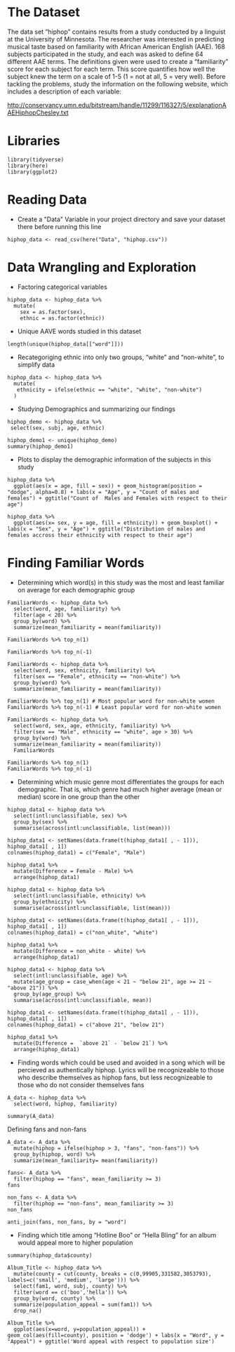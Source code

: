# The Dataset

The data set “hiphop” contains results from a study conducted by a linguist at the University of Minnesota. The researcher was interested in predicting musical taste based on familiarity with African American English (AAE). 168 subjects participated in the study, and each was asked to define 64 different AAE terms. The definitions given were used to create a “familiarity” score for each subject for each term. This score quantifies how well the subject knew the term on a scale of 1-5 (1 = not at all, 5 = very well). Before tackling the problems, study the information on the following website, which includes a description of each variable:

http://conservancy.umn.edu/bitstream/handle/11299/116327/5/explanationAAEHiphopChesley.txt

# Libraries
```
library(tidyverse)
library(here)
library(ggplot2)
```

# Reading Data
- Create a "Data" Variable in your project directory and save your dataset there before running this line
```
hiphop_data <- read_csv(here("Data", "hiphop.csv"))
```

# Data Wrangling and Exploration

- Factoring categorical variables
```
hiphop_data <- hiphop_data %>%
  mutate(
    sex = as.factor(sex),
    ethnic = as.factor(ethnic))
```

- Unique AAVE words studied in this dataset
```
length(unique(hiphop_data[["word"]]))
```

- Recategoriging ethnic into only two groups, “white” and “non-white”, to simplify data
```
hiphop_data <- hiphop_data %>%
  mutate(
   ethnicity = ifelse(ethnic == "white", "white", "non-white")
  )
 ````
 
 - Studying Demographics and summarizing our findings
 ```
 hiphop_demo <- hiphop_data %>%
  select(sex, subj, age, ethnic)

hiphop_demo1 <- unique(hiphop_demo)
summary(hiphop_demo1)
```

- Plots to display the demographic information of the subjects in this study
```
hiphop_data %>%
  ggplot(aes(x = age, fill = sex)) + geom_histogram(position = "dodge", alpha=0.8) + labs(x = "Age", y = "Count of males and females") + ggtitle("Count of  Males and Females with respect to their age")
```
```
hiphop_data %>%
  ggplot(aes(x= sex, y = age, fill = ethnicity)) + geom_boxplot() + labs(x = "Sex", y = "Age") + ggtitle("Distribution of males and females accross their ethnicity with respect to their age")
```

# Finding Familiar Words
- Determining which word(s) in this study was the most and least familiar on average for each demographic group
```
FamiliarWords <- hiphop_data %>%
  select(word, age, familiarity) %>%
  filter(age < 20) %>%
  group_by(word) %>%
  summarize(mean_familiarity = mean(familiarity))
```
```
FamiliarWords %>% top_n(1)
```
```
FamiliarWords %>% top_n(-1)
```
```
FamiliarWords <- hiphop_data %>%
  select(word, sex, ethnicity, familiarity) %>%
  filter(sex == "Female", ethnicity == "non-white") %>%
  group_by(word) %>%
  summarize(mean_familiarity = mean(familiarity))
  
FamiliarWords %>% top_n(1) # Most popular word for non-white women
FamiliarWords %>% top_n(-1) # Least popular word for non-white women
```
```
FamiliarWords <- hiphop_data %>%
  select(word, sex, age, ethnicity, familiarity) %>%
  filter(sex == "Male", ethnicity == "white", age > 30) %>%
  group_by(word) %>%
  summarize(mean_familiarity = mean(familiarity))
  FamiliarWords
  
FamiliarWords %>% top_n(1)
FamiliarWords %>% top_n(-1)
```

- Determining which music genre most differentiates the groups for each demographic. That is, which genre had much higher average (mean or median) score in one group than the other
```
hiphop_data1 <- hiphop_data %>%
  select(intl:unclassifiable, sex) %>%
  group_by(sex) %>%
  summarise(across(intl:unclassifiable, list(mean)))

hiphop_data1 <- setNames(data.frame(t(hiphop_data1[ , - 1])), hiphop_data1[ , 1])
colnames(hiphop_data1) = c("Female", "Male")

hiphop_data1 %>%
  mutate(Difference = Female - Male) %>%
  arrange(hiphop_data1)
```
 
```
hiphop_data1 <- hiphop_data %>%
  select(intl:unclassifiable, ethnicity) %>%
  group_by(ethnicity) %>%
  summarise(across(intl:unclassifiable, list(mean)))

hiphop_data1 <- setNames(data.frame(t(hiphop_data1[ , - 1])), hiphop_data1[ , 1])
colnames(hiphop_data1) = c("non_white", "white")

hiphop_data1 %>%
  mutate(Difference = non_white - white) %>%
  arrange(hiphop_data1)
```

```
hiphop_data1 <- hiphop_data %>%
  select(intl:unclassifiable, age) %>%
  mutate(age_group = case_when(age < 21 ~ "below 21", age >= 21 ~ "above 21")) %>%
  group_by(age_group) %>%
  summarise(across(intl:unclassifiable, mean))

hiphop_data1 <- setNames(data.frame(t(hiphop_data1[ , - 1])), hiphop_data1[ , 1])
colnames(hiphop_data1) = c("above 21", "below 21")

hiphop_data1 %>%
  mutate(Difference =  `above 21` - `below 21`) %>%
  arrange(hiphop_data1)
```

- Finding words which could be used and avoided in a song which will be percieved as authentically hiphop. Lyrics will be recognizeable to those who describe themselves as hiphop fans, but less recognizeable to those who do not consider themselves fans

```
A_data <- hiphop_data %>%
  select(word, hiphop, familiarity)

summary(A_data)
```
Defining fans and non-fans
```
A_data <- A_data %>%
  mutate(hiphop = ifelse(hiphop > 3, "fans", "non-fans")) %>%
  group_by(hiphop, word) %>%
  summarize(mean_familiarity= mean(familiarity))

fans<- A_data %>%
  filter(hiphop == "fans", mean_familiarity >= 3)
fans

non_fans <- A_data %>%
  filter(hiphop == "non-fans", mean_familiarity >= 3)
non_fans

anti_join(fans, non_fans, by = "word")
```

- Finding which title among “Hotline Boo” or “Hella Bling” for an album would appeal more to higher population
```
summary(hiphop_data$county)
```
```
Album_Title <- hiphop_data %>%
  mutate(county = cut(county, breaks = c(0,99905,331582,3053793), labels=c('small', 'medium', 'large'))) %>%
  select(fam1, word, subj, county) %>%
  filter(word == c('boo','hella')) %>%
  group_by(word, county) %>%
  summarize(population_appeal = sum(fam1)) %>%
  drop_na()

Album_Title %>%
  ggplot(aes(x=word, y=population_appeal)) + geom_col(aes(fill=county), position = 'dodge') + labs(x = "Word", y = "Appeal") + ggtitle('Word appeal with respect to population size')
```
 
